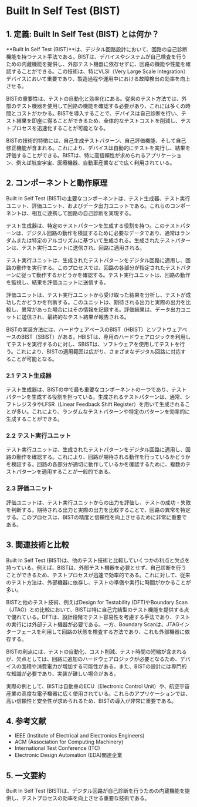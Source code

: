 # Built In Self Test (BIST)

## 1. 定義: **Built In Self Test (BIST)** とは何か？
**Built In Self Test (BIST)**は、デジタル回路設計において、回路の自己診断機能を持つテスト手法である。BISTは、デバイスやシステムが自己検査を行うための内蔵機能を提供し、外部テスト機器に依存せずに、回路の機能や性能を確認することができる。この技術は、特にVLSI（Very Large Scale Integration）デバイスにおいて重要であり、製造過程や運用中における故障検出の効率を向上させる。

BISTの重要性は、テストの自動化と効率化にある。従来のテスト方法では、外部のテスト機器を使用して回路の機能を確認する必要があり、これには多くの時間とコストがかかる。BISTを導入することで、デバイスは自己診断を行い、テスト結果を即座に得ることができるため、全体的なテストコストを削減し、テストプロセスを迅速化することが可能となる。

BISTの技術的特徴には、自己生成テストパターン、自己評価機能、そして自己修正機能が含まれる。これにより、デバイスは自動的にテストを実行し、結果を評価することができる。BISTは、特に高信頼性が求められるアプリケーション、例えば航空宇宙、医療機器、自動車産業などで広く利用されている。

## 2. コンポーネントと動作原理
Built In Self Test (BIST)の主要なコンポーネントは、テスト生成器、テスト実行ユニット、評価ユニット、およびデータ出力ユニットである。これらのコンポーネントは、相互に連携して回路の自己診断を実現する。

テスト生成器は、特定のテストパターンを生成する役割を持つ。このテストパターンは、デジタル回路の動作を検証するために必要なデータであり、通常はランダムまたは特定のアルゴリズムに基づいて生成される。生成されたテストパターンは、テスト実行ユニットに送信され、回路に適用される。

テスト実行ユニットは、生成されたテストパターンをデジタル回路に適用し、回路の動作を実行する。このプロセスでは、回路の各部分が指定されたテストパターンに従って動作するかどうかを確認する。テスト実行ユニットは、回路の動作を監視し、結果を評価ユニットに送信する。

評価ユニットは、テスト実行ユニットから受け取った結果を分析し、テストが成功したかどうかを判断する。このユニットは、期待される出力と実際の出力を比較し、異常があった場合にはその情報を記録する。評価結果は、データ出力ユニットに送信され、最終的なテスト結果が報告される。

BISTの実装方法には、ハードウェアベースのBIST（HBIST）とソフトウェアベースのBIST（SBIST）がある。HBISTは、専用のハードウェアロジックを利用してテストを実行するのに対し、SBISTは、ソフトウェアを使用してテストを行う。これにより、BISTの適用範囲は広がり、さまざまなデジタル回路に対応することが可能となる。

### 2.1 テスト生成器
テスト生成器は、BISTの中で最も重要なコンポーネントの一つであり、テストパターンを生成する役割を担っている。生成されるテストパターンは、通常、シフトレジスタやLFSR（Linear Feedback Shift Register）を用いて生成されることが多い。これにより、ランダムなテストパターンや特定のパターンを効率的に生成することができる。

### 2.2 テスト実行ユニット
テスト実行ユニットは、生成されたテストパターンをデジタル回路に適用し、回路の動作を確認する。これにより、回路が期待される動作を行っているかどうかを検証する。回路の各部分が適切に動作しているかを確認するために、複数のテストパターンを適用することが一般的である。

### 2.3 評価ユニット
評価ユニットは、テスト実行ユニットからの出力を評価し、テストの成功・失敗を判断する。期待される出力と実際の出力を比較することで、回路の異常を特定する。このプロセスは、BISTの精度と信頼性を向上させるために非常に重要である。

## 3. 関連技術と比較
Built In Self Test (BIST)は、他のテスト技術と比較していくつかの利点と欠点を持っている。例えば、BISTは、外部テスト機器を必要とせず、自己診断を行うことができるため、テストプロセスが迅速で効率的である。これに対して、従来のテスト方法は、外部機器に依存し、テストの準備や実行に時間がかかることが多い。

BISTと他のテスト技術、例えばDesign for Testability (DFT)やBoundary Scan（JTAG）との比較において、BISTは特に自己完結型のテスト機能を提供する点で優れている。DFTは、設計段階でテスト容易性を考慮する手法であり、テストの実行には外部テスト機器が必要である。一方、Boundary Scanは、JTAGインターフェースを利用して回路の状態を検査する方法であり、これも外部機器に依存する。

BISTの利点には、テストの自動化、コスト削減、テスト時間の短縮が含まれるが、欠点としては、回路に追加のハードウェアロジックが必要となるため、デバイスの面積や消費電力が増加する可能性がある。また、BISTの設計には専門的な知識が必要であり、実装が難しい場合がある。

実際の例として、BISTは自動車のECU（Electronic Control Unit）や、航空宇宙産業の高度な電子機器に広く使用されている。これらのアプリケーションでは、高い信頼性と安全性が求められるため、BISTの導入が非常に重要である。

## 4. 参考文献
- IEEE (Institute of Electrical and Electronics Engineers)
- ACM (Association for Computing Machinery)
- International Test Conference (ITC)
- Electronic Design Automation (EDA)関連企業

## 5. 一文要約
Built In Self Test (BIST)は、デジタル回路が自己診断を行うための内蔵機能を提供し、テストプロセスの効率を向上させる重要な技術である。